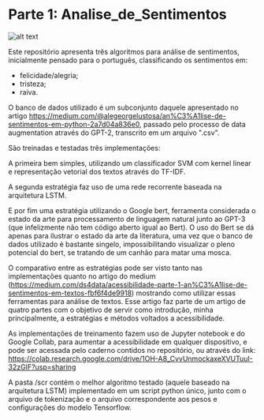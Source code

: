 # Parte 1: Analise_de_Sentimentos
![alt text](https://zenodo.org/badge/302881353.svg)

Este repositório apresenta três algoritmos para análise de sentimentos, inicialmente pensado para o português, classificando os sentimentos em:

 - felicidade/alegria;
 - tristeza;
 - raiva.

O banco de dados utilizado é um subconjunto daquele apresentado no artigo https://medium.com/@alegeorgelustosa/an%C3%A1lise-de-sentimentos-em-python-2a7d04a836e0, passado pelo processo de data augmentation através do GPT-2,  transcrito em um arquivo ".csv".

São treinadas e testadas três implementações:

A primeira bem simples, utilizando um classificador SVM com kernel linear e representação vetorial dos textos através do TF-IDF.

A segunda estratégia faz uso de uma rede recorrente baseada na arquitetura LSTM.

E por fim uma estratégia utilizando o Google bert, ferramenta considerada o estado da arte para processamento de linguagem natural junto ao GPT-3 (que infelizmente não tem código aberto igual ao Bert).  O uso do Bert se dá apenas para ilustrar o estado da arte da literatura, uma vez que o banco de dados utilizado é bastante singelo, impossibilitando visualizar o pleno potencial do bert, se tratando de um canhão para matar uma mosca.

O comparativo entre as estratégias pode ser visto tanto nas implementações quanto no artigo do medium (https://medium.com/ds4data/acessibilidade-parte-1-an%C3%A1lise-de-sentimentos-em-textos-fbf6f4de9918) mostrando como utilizar essas ferramentas para análise de textos. Esse artigo faz parte de um artigo de quatro partes com o objetivo de servir como introdução, minha principalmente, a estratégias e métodos voltados a acessibilidade.

As implementações de treinamento fazem uso de Jupyter notebook e do Google Collab, para aumentar a acessibilidade em qualquer dispositivo, e pode ser acessada pelo caderno contidos no repositório, ou através do link: https://colab.research.google.com/drive/1OH-A8_CvvUnmockaxeXVUTuuI-32zGIF?usp=sharing

A pasta /scr contém o melhor algoritmo testado (aquele baseado na arquitetura LSTM) implementado em um script python único, junto com o arquivo de tokenização e o arquivo correspondente aos pesos e configurações do modelo Tensorflow.

 
